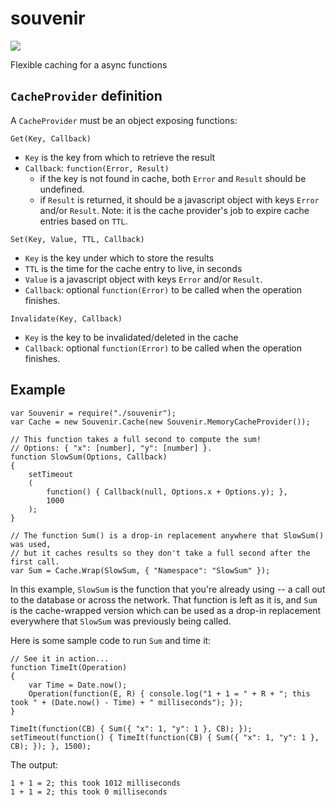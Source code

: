 souvenir
========
<img src="http://i.imgur.com/JhjEVWD.jpg" />

Flexible caching for a async functions

`CacheProvider` definition
---
A `CacheProvider` must be an object exposing functions:

`Get(Key, Callback)`

* `Key` is the key from which to retrieve the result
* `Callback`: `function(Error, Result)`
	* if the key is not found in cache, both `Error` and `Result` should be undefined.
	* if `Result` is returned, it should be a javascript object with keys `Error` and/or `Result`.
Note: it is the cache provider's job to expire cache entries based on `TTL`.

`Set(Key, Value, TTL, Callback)`

* `Key` is the key under which to store the results
* `TTL` is the time for the cache entry to live, in seconds
* `Value` is a javascript object with keys `Error` and/or `Result`.
* `Callback`: optional `function(Error)` to be called when the operation finishes.

`Invalidate(Key, Callback)`
* `Key` is the key to be invalidated/deleted in the cache
* `Callback`: optional `function(Error)` to be called when the operation finishes.


Example
---
	var Souvenir = require("./souvenir");
	var Cache = new Souvenir.Cache(new Souvenir.MemoryCacheProvider());

	// This function takes a full second to compute the sum!
	// Options: { "x": [number], "y": [number] }.
	function SlowSum(Options, Callback)
	{
		setTimeout
		(
			function() { Callback(null, Options.x + Options.y); },
			1000
		);
	}

	// The function Sum() is a drop-in replacement anywhere that SlowSum() was used,
	// but it caches results so they don't take a full second after the first call.
	var Sum = Cache.Wrap(SlowSum, { "Namespace": "SlowSum" });

In this example, `SlowSum` is the function that you're already using -- a call out to the database or across the network. That function is left as it is, and `Sum` is the cache-wrapped version which can be used as a drop-in replacement everywhere that `SlowSum` was previously being called.

Here is some sample code to run `Sum` and time it:

	// See it in action...
	function TimeIt(Operation)
	{
		var Time = Date.now();
		Operation(function(E, R) { console.log("1 + 1 = " + R + "; this took " + (Date.now() - Time) + " milliseconds"); });
	}

	TimeIt(function(CB) { Sum({ "x": 1, "y": 1 }, CB); });
	setTimeout(function() { TimeIt(function(CB) { Sum({ "x": 1, "y": 1 }, CB); }); }, 1500);

The output:

	1 + 1 = 2; this took 1012 milliseconds
	1 + 1 = 2; this took 0 milliseconds
